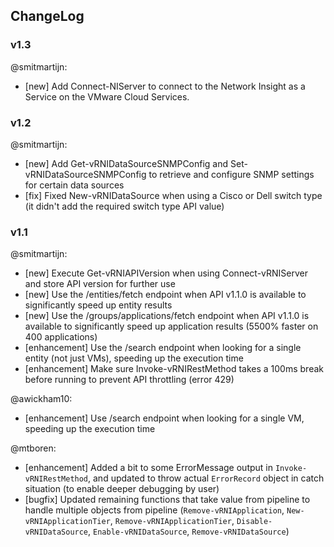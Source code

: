 ## ChangeLog

### v1.3

@smitmartijn:

- \[new] Add Connect-NIServer to connect to the Network Insight as a Service on the VMware Cloud Services.

### v1.2

@smitmartijn:

- \[new] Add Get-vRNIDataSourceSNMPConfig and Set-vRNIDataSourceSNMPConfig to retrieve and configure SNMP settings for certain data sources
- \[fix] Fixed New-vRNIDataSource when using a Cisco or Dell switch type (it didn't add the required switch type API value)

### v1.1

@smitmartijn:

- \[new] Execute Get-vRNIAPIVersion when using Connect-vRNIServer and store API version for further use
- \[new] Use the /entities/fetch endpoint when API v1.1.0 is available to significantly speed up entity results
- \[new] Use the /groups/applications/fetch endpoint when API v1.1.0 is available to significantly speed up application results (5500% faster on 400 applications)
- \[enhancement] Use the /search endpoint when looking for a single entity (not just VMs), speeding up the execution time
- \[enhancement] Make sure Invoke-vRNIRestMethod takes a 100ms break before running to prevent API throttling (error 429)

@awickham10:

- \[enhancement] Use /search endpoint when looking for a single VM, speeding up the execution time

@mtboren:
- \[enhancement] Added a bit to some ErrorMessage output in `Invoke-vRNIRestMethod`, and updated to throw actual `ErrorRecord` object in catch situation (to enable deeper debugging by user)
- \[bugfix] Updated remaining functions that take value from pipeline to handle multiple objects from pipeline (`Remove-vRNIApplication`, `New-vRNIApplicationTier`, `Remove-vRNIApplicationTier`, `Disable-vRNIDataSource`, `Enable-vRNIDataSource`, `Remove-vRNIDataSource`)

